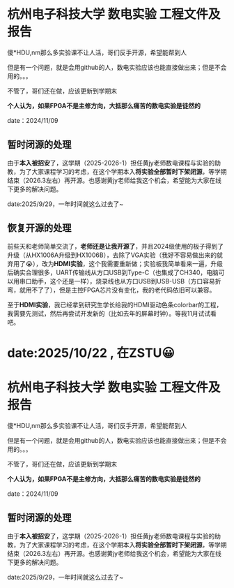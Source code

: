 
# 杭州电子科技大学 数电实验 工程文件及报告



傻*HDU,nm那么多实验课不让人活，哥们反手开源，希望能帮到人

但是有一个问题，就是会用github的人，数电实验应该也能直接做出来；但是不会用的。。。

不管了，哥们还在做，应该更新到学期末

**个人认为，如果FPGA不是主修方向，大抵那么痛苦的数电实验是徒然的**

date：2024/11/09

## 暂时闭源的处理



由于**本入被招安**了，这学期（2025-2026-1）担任黄jy老师数电课程与实验的助教，为了大家课程学习的考虑，在这个学期本入**将实验全部暂时下架闭源**，等学期结束（2026.3左右）再开源。也感谢黄jy老师给我这个机会，希望能为大家在线下更多的解决问题。

date:2025/9/29，一年时间就这么过去了~

## 恢复开源的处理

前些天和老师简单交流了，**老师还是让我开源了**，并且2024级使用的板子得到了升级（从HX1006A升级到HX1006B），去除了VGA实验（我好不容易做出来的就弃用了😭），改为**HDMI实验**，这个我需要重新做；实验板我简单看来一遍，升级后确实合理很多，UART传输线从方口USB到Type-C（也集成了CH340，电脑可以用串口助手，这个还是一样），烧录线也从方口USB到USB-USB（方口容易折弯，就用不了了），但是主控FPGA芯片没有变化，我的老代码依旧可以兼容。

至于**HDMI实验**，我已经拿到研究生学长给我的HDMI驱动色条colorbar的工程，我需要先测试，然后再尝试开发新的（比如去年的屏幕时钟）。等我11月试试看吧。

date:2025/10/22 , 在ZSTU😀
=======
# 杭州电子科技大学 数电实验 工程文件及报告

傻*HDU,nm那么多实验课不让人活，哥们反手开源，希望能帮到人

但是有一个问题，就是会用github的人，数电实验应该也能直接做出来；但是不会用的。。。

不管了，哥们还在做，应该更新到学期末

**个人认为，如果FPGA不是主修方向，大抵那么痛苦的数电实验是徒然的**



date：2024/11/09

## 暂时闭源的处理

由于**本入被招安**了，这学期（2025-2026-1）担任黄jy老师数电课程与实验的助教，为了大家课程学习的考虑，在这个学期本入**将实验全部暂时下架闭源**，等学期结束（2026.3左右）再开源。也感谢黄jy老师给我这个机会，希望能为大家在线下更多的解决问题。



date:2025/9/29，一年时间就这么过去了~
